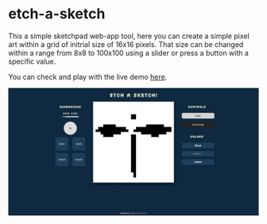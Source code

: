 # etch-a-sketch
This a simple sketchpad web-app tool, here you can create a simple pixel art within a grid of initrial size of 16x16 pixels. That size can be changed within a range from 8x8 to 100x100 using a slider or press a button with a specific value.

You can check and play with the live demo [here](https://iaaron-xyz.github.io/etch-a-sketch/).

![app screenshot](./README_files/etchasketch.jpeg)
